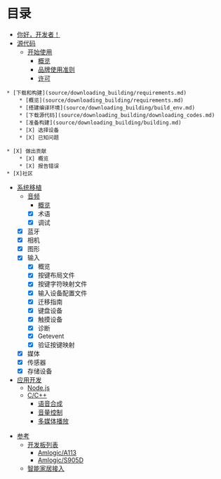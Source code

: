 # 目录

* [你好，开发者！](README.md)
* [源代码](source/getting_started/overview.md)
	* [开始使用](source/getting_started/overview.md)
		* [概览](source/getting_started/overview.md)
		* [品牌使用准则](source/getting_started/brand_guidelines.md)
		* [许可](source/getting_started/licenses.md)
<!--		* [常见问题解答](source/faq.md) -->
	* [下载和构建](source/downloading_building/requirements.md)
		* [概览](source/downloading_building/requirements.md)
		* [搭建编译环境](source/downloading_building/build_env.md)
		* [下载源代码](source/downloading_building/downloading_codes.md)
		* [准备构建](source/downloading_building/building.md)
		* [X] 选择设备
		* [X] 已知问题
<!--	* [X] 开发 -->
<!--		* [X] 概览 -->
<!--		* [X] 使用repo -->
<!--		* [X] 了解Git -->
	* [X] 做出贡献
		* [X] 概览
		* [X] 报告错误	
	* [X]社区
* [系统移植](porting/overview.md)
	* [音频](porting/audio/overview.md)
		* [概览](porting/audio/overview.md)
		* [X] 术语
		* [X] 调试
	* [X] 蓝牙
	* [X] 相机
	* [X] 图形
	* [X] 输入
		* [X] 概览
		* [X] 按键布局文件
		* [X] 按键字符映射文件
		* [X] 输入设备配置文件
		* [X] 迁移指南
		* [X] 键盘设备
		* [X] 触摸设备
		* [X] 诊断
		* [X] Getevent
		* [X] 验证按键映射
	* [X] 媒体
	* [X] 传感器
	* [X] 存储设备
* [应用开发](development/overview.md)
	* [Node.js](development/tutorial-nodejs.md)
	* [C/C++](development/tutorial-cplusplus.md)
		* [语音合成](development/cplusplus/tts.md)
		* [音量控制](development/cplusplus/volume_ctrl.md)
		* [多媒体播放](development/cplusplus/mediaplayer.md)
<!--* [安全性](security/overview.md)-->
<!--	* [概览](security/overview.md)-->
<!--	* [X] 内核安全性-->
<!--	* [X] 应用安全性-->
<!--	* [X] 实现安全性-->
<!--	* [X] 更新和资源-->
<!--	* [X] 致谢-->
<!--	* [X] 应用签名-->
<!--	* [X] 身份验证-->
<!--	* [X] 密钥存储区-->
<!--	* [X] 加密-->
<!--	* [X] SELinux-->
<!--	* [X] 验证启动-->
<!--* [微调](tuning/overview.md)-->
* [参考](reference/overview.md)
	* [开发板列表](reference/dev_board/board_list.md)
		* [Amlogic/A113](reference/dev_board/amlogic/a113.md)
		* [Amlogic/S905D](reference/dev_board/amlogic/s905d.md)
	* [智能家居接入](https://rokid.github.io/rokid-homebase-docs/)
